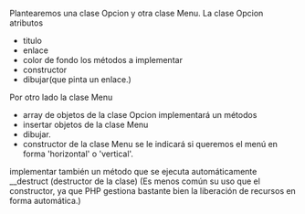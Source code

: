 Plantearemos una clase Opcion y otra clase Menu. 
La clase Opcion atributos 
- titulo
- enlace 
- color de fondo
los métodos a implementar
- constructor 
- dibujar(que pinta un enlace.)

Por otro lado la clase Menu
- array de objetos de la clase Opcion
implementará un métodos 
- insertar objetos de la clase Menu 
- dibujar. 
- constructor de la clase Menu se le indicará si queremos el menú en forma 'horizontal' o 'vertical'.

implementar también un método que se ejecuta automáticamente 
__destruct (destructor de la clase)
(Es menos común su uso que el constructor, ya que PHP gestiona bastante bien la liberación de recursos en forma automática.)
